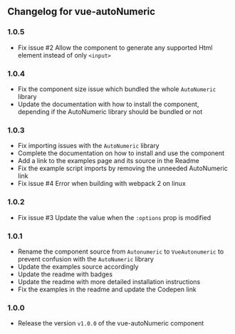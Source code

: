 ## Changelog for vue-autoNumeric

### 1.0.5
+ Fix issue #2 Allow the component to generate any supported Html element instead of only `<input>`

### 1.0.4
+ Fix the component size issue which bundled the whole `AutoNumeric` library
+ Update the documentation with how to install the component, depending if the AutoNumeric library should be bundled or not

### 1.0.3
+ Fix importing issues with the `AutoNumeric` library
+ Complete the documentation on how to install and use the component
+ Add a link to the examples page and its source in the Readme
+ Fix the example script imports by removing the unneeded AutoNumeric link
+ Fix issue #4 Error when building with webpack 2 on linux

### 1.0.2
+ Fix issue #3 Update the value when the `:options` prop is modified

### 1.0.1
+ Rename the component source from `Autonumeric` to `VueAutonumeric` to prevent confusion with the `AutoNumeric` library
+ Update the examples source accordingly
+ Update the readme with badges
+ Update the readme with more detailed installation instructions
+ Fix the examples in the readme and update the Codepen link

### 1.0.0
+ Release the version `v1.0.0` of the vue-autoNumeric component
